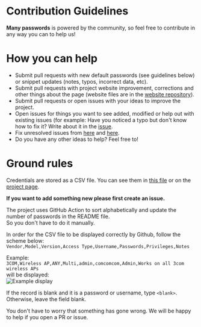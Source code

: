 # Contribution Guidelines

**Many passwords** is powered by the community, so feel free to contribute in any way you can to help us!

# How you can help

* Submit pull requests with new default passwords (see guidelines below) or snippet updates (notes, typos, incorrect data, etc).
* Submit pull requests with project website improvement, corrections and other things about the page (website files are in the [website repository](https://github.com/many-passwords/many-passwords.github.io)).
* Submit pull requests or open issues with your ideas to improve the project.
* Open issues for things you want to see added, modified or help out with existing issues (for example: Have you noticed a typo but don't know how to fix it? Write about it in the [issue](https://github.com/many-passwords/many-passwords/issues/new).
* Fix unresolved issues from [here](https://github.com/many-passwords/many-passwords.github.io/labels/help%20wanted) and [here](https://github.com/many-passwords/many-passwords.github.io/labels/help%20wanted).
* Do you have any other ideas to help? Feel free to!

# Ground rules

Credentials are stored as a CSV file. You can see them in [this file](https://github.com/many-passwords/many-passwords/blob/main/passwords.csv) or on the [project page](https://many-passwords.github.io).

**If you want to add something new please first create an issue.**

The project uses GitHub Action to sort alphabetically and update the number of passwords in the README file.   
So you don't have to do it manually.  

In order for the CSV file to be displayed correctly by Github, follow the scheme below:  
```Vendor,Model,Version,Access Type,Username,Passwords,Privileges,Notes```

Example:  
```3COM,Wireless AP,ANY,Multi,admin,comcomcom,Admin,Works on all 3com wireless APs```  
will be displayed:  
![Example display](https://cdn.discordapp.com/attachments/574604364342231052/765893402176126976/unknown.png)

If the record is blank and it is a password or username, type ``<blank>``. Otherwise, leave the field blank.

You don't have to worry that something has gone wrong. We will be happy to help if you open a PR or issue.
